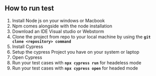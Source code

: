 ## How to run test
1. Install Node js on your windows or Macbook
2. Npm comes alongside with the node installation
3. Download an IDE Visual studio or Webstorm
4. Clone the project from  repo to your local machine by using the **```git clone <repository> command```**
5. Install Cypress
6. Setup the cypress Project you have on your system or laptop
7. Open Cypress
8. Run your test cases with **```npx cypress run```** for headeless mode
9. Run your test cases with **```npx cypress open```**  for headed mode




